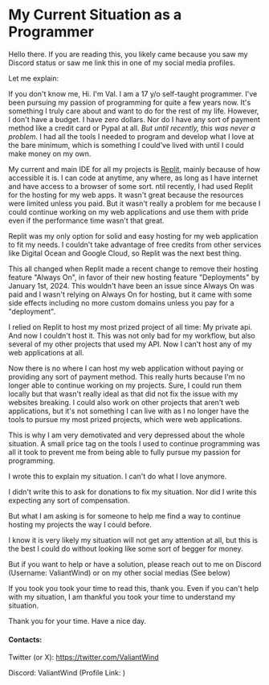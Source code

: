 # My Current Situation as a Programmer

Hello there. If you are reading this, you likely came because you saw my Discord status or saw me link this in one of my social media profiles.

Let me explain:

If you don't know me, Hi. I'm Val. I am a 17 y/o self-taught programmer. I've been pursuing my passion of programming for quite a few years now. It's something I truly care about and want to do for the rest of my life. However, I don't have a budget. I have zero dollars. Nor do I have any sort of payment method like a credit card or Pypal at all. _But until recently, this was never a problem._ I had all the tools I needed to program and develop what I love at the bare minimum, which is something I could've lived with until I could make money on my own.

My current and main IDE for all my projects is [Replit](https://replit.com), mainly because of how accessible it is. I can code at anytime, any where, as long as I have internet and have access to a browser of some sort.  ntil recently, I had used Replit for the hosting for my web apps. It wasn't great because the resources were limited unless you paid. But it wasn't really a problem for me because I could continue working on my web  applications and use them with pride even if the performance time wasn't that great. 

Replit was my only option for solid and easy hosting for my web application to fit my needs. I couldn't take advantage of free credits from other services like Digital Ocean and Google Cloud, so Replit was the next best thing.

This all changed when Replit made a recent change to remove their hosting feature "Always On", in favor of their new hosting feature "Deployments" by January 1st, 2024. This wouldn't have been an issue since Always On was paid and I wasn't relying on Always On for hosting, but it came with some side effects including no more custom domains unless you pay for a "deployment".

I relied on Replit to host my most prized project of all time: My private api. And now I couldn't host it. This was not only bad for my workflow, but also several of my other projects that used my API. Now I can't host any of my web applications at all. 

Now there is no where I can host my web application without paying or providing any sort of payment method. This really hurts because I'm no longer able to continue working on my projects. Sure, I could run them locally but that wasn't really ideal as that did not fix the issue with my websites breaking. I could also work on other projects that aren't web applications, but it's not something I can live with as I no longer have the tools to pursue my most prized projects, which were web applications.

This is why I am very demotivated and very depressed about the whole situation. A small price tag on the tools I used to continue programming was all it took to prevent me from being able to fully pursue my passion for programming.

I wrote this to explain my situation. I can't do what I love anymore.

I didn't write this to ask for donations to fix my situation. Nor did I write this expecting any sort of compensation. 

But what I am asking is for someone to help me find a way to continue hosting my projects the way I could before. 

I know it is very likely my situation will not get any attention at all, but this is the best I could do without looking like some sort of begger for money.

But if you want to help or have a solution, please reach out to me on Discord (Username: ValiantWind) or on my other social medias (See below)

If you took you took your time to read this, thank you. Even if you can't help with my situation, I am thankful you took your time to understand my situation.

Thank you for your time. Have a nice day.

#### Contacts:

Twitter (or X): https://twitter.com/ValiantWind

Discord: ValiantWind (Profile Link: )
